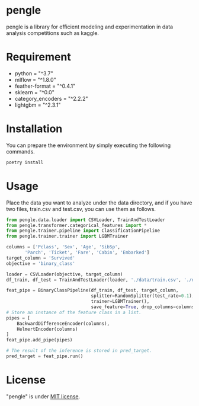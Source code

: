 # pengle

pengle is a library for efficient modeling and experimentation in data analysis competitions such as kaggle.

# Requirement

- python = "^3.7"
- mlflow = "^1.8.0"
- feather-format = "^0.4.1"
- sklearn = "^0.0"
- category_encoders = "^2.2.2"
- lightgbm = "^2.3.1"

# Installation

You can prepare the environment by simply executing the following commands.

```bash
poetry install
```

# Usage

Place the data you want to analyze under the data directory, and if you have two files, train.csv and test.csv, you can use them as follows.

```python
from pengle.data.loader import CSVLoader, TrainAndTestLoader
from pengle.transformer.categorical_features import *
from pengle.trainer.pipeline import ClassificationPipeline
from pengle.trainer.trainer import LGBMTrainer

columns = ['Pclass', 'Sex', 'Age', 'SibSp',
       'Parch', 'Ticket', 'Fare', 'Cabin', 'Embarked']
target_column = 'Survived'
objective = 'binary_class'

loader = CSVLoader(objective, target_column)
df_train, df_test = TrainAndTestLoader(loader, './data/train.csv', './data/test.csv').load()

feat_pipe = BinaryClassPipeline(df_train, df_test, target_column,
                                splitter=RandomSplitter(test_rate=0.1),
                                trainer=LGBMTrainer(),
                                save_feature=True, drop_columns=columns)
# Store an instance of the feature class in a list.
pipes = [
    BackwardDifferenceEncoder(columns),
    HelmertEncoder(columns)
]
feat_pipe.add_pipe(pipes)

# The result of the inference is stored in pred_target.
pred_target = feat_pipe.run()
```

# License

"pengle" is under [MIT license](https://en.wikipedia.org/wiki/MIT_License).
